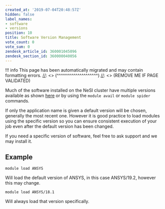 ```yaml
---
created_at: '2019-07-04T20:48:57Z'
hidden: false
label_names:
- software
- versions
position: 10
title: Software Version Management
vote_count: 0
vote_sum: 0
zendesk_article_id: 360001045096
zendesk_section_id: 360000040056
---
```



[//]: <> (REMOVE ME IF PAGE VALIDATED)
[//]: <> (vvvvvvvvvvvvvvvvvvvv)
!!! info
    This page has been automatically migrated and may contain formatting errors.
[//]: <> (^^^^^^^^^^^^^^^^^^^^)
[//]: <> (REMOVE ME IF PAGE VALIDATED)
<p>Much of the software installed on the NeSI cluster have multiple versions available as shown <a href="https://support.nesi.org.nz/hc/en-gb/sections/360000040076-Supported-Applications" target="_self">here</a> or by using the <code>module avail</code> or <code>module spider</code> commands.</p>
<p>If only the application name is given a default version will be chosen, generally the most recent one. However it is good practice to load modules using the specific version so you can ensure consistent execution of your job even after the default version has been changed.</p>
<p>If you need a specific version of software, feel free to ask support and we may install it.</p>
<h2>Example</h2>
<pre><code>module load ANSYS</code></pre>
<p>Will load the default version of ANSYS, in this case ANSYS/19.2, however this may change.</p>
<pre><code>module load ANSYS/18.1</code></pre>
<p>Will always load that version specifically.</p>